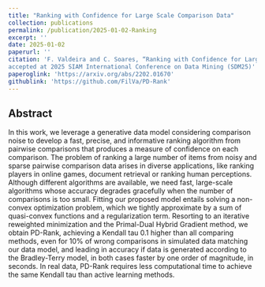 ```yaml
---
title: "Ranking with Confidence for Large Scale Comparison Data"
collection: publications
permalink: /publication/2025-01-02-Ranking
excerpt: ''
date: 2025-01-02
paperurl: ''
citation: 'F. Valdeira and C. Soares, “Ranking with Confidence for Large Scale Comparison Data,”
accepted at 2025 SIAM International Conference on Data Mining (SDM25)'
paperoglink: 'https://arxiv.org/abs/2202.01670'
githublink: 'https://github.com/FilVa/PD-Rank'
---
```


Abstract 
--------
In this work, we leverage a generative data model considering comparison noise to develop a fast, precise, and informative ranking algorithm from pairwise comparisons that produces a measure of confidence on each comparison. The problem of ranking a large number of items from noisy and sparse pairwise comparison data arises in diverse applications, like ranking players in online games, document retrieval or ranking human perceptions. Although different algorithms are available, we need fast, large-scale algorithms whose accuracy degrades gracefully when the number of comparisons is too small. Fitting our proposed model entails solving a non-convex optimization problem, which we tightly approximate by a sum of quasi-convex functions and a regularization term. Resorting to an iterative reweighted minimization and the Primal-Dual Hybrid Gradient method, we obtain PD-Rank, achieving a Kendall tau 0.1 higher than all comparing methods, even for 10\% of wrong comparisons in simulated data matching our data model, and leading in accuracy if data is generated according to the Bradley-Terry model, in both cases faster by one order of magnitude, in seconds. In real data, PD-Rank requires less computational time to achieve the same Kendall tau than active learning methods.


